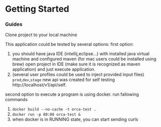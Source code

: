 # Getting Started

### Guides

Clone project to your local machine

This application could be tested by several options:
first option:
1. you should have java IDE (intellij,eclipse...) with installed java virtual machine and configured maven (for mac users could be installed using brew)
     open project in IDE (make sure it is recognized as maven application) and just execute application.
2. (several user profiles could be used to inject provided input files) `prod`,`dev`,`stage`
new api was created for self testing http://localhost/v1/api/self.

second option to execute a program is using docker.
run fallowing commands 
 1. `docker build --no-cache -t orca-test .`
 2. `docker run -p 80:80 orca-test &`
 3.  when docker is in RUNNING state, you can start sending curls
 

